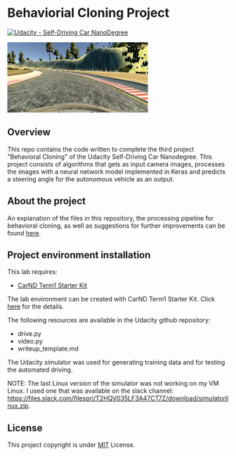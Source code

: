 # Behaviorial Cloning Project

[![Udacity - Self-Driving Car NanoDegree](https://s3.amazonaws.com/udacity-sdc/github/shield-carnd.svg)](http://www.udacity.com/drive)

[//]: # (Image References)

[image0]: ./images/image1.jpg 

![alt text][image0]

Overview
---
This repo contains the code written to complete the third project "Behavioral Cloning" of the Udacity Self-Driving Car Nanodegree. This project consists of algorithms that gets as input camera images, processes the images with a neural network model implemented in Keras and predicts a steering angle for the autonomous vehicle as an output. 

About the project
---
An explanation of the files in this repository, the processing pipeline for behavioral cloning, as well as suggestions for further improvements can be found [here](https://github.com/frtunikj/sdc_behavioral_cloning/blob/master/writeup.md). 

Project environment installation
---
This lab requires:

* [CarND Term1 Starter Kit](https://github.com/udacity/CarND-Term1-Starter-Kit)

The lab environment can be created with CarND Term1 Starter Kit. Click [here](https://github.com/udacity/CarND-Term1-Starter-Kit/blob/master/README.md) for the details.

The following resources are available in the Udacity github repository:
* drive.py
* video.py
* writeup_template.md

The Udacity simulator was used for generating training data and for testing the automated driving. 

NOTE: The last Linux version of the simulator was not working on my VM Linux. I used one that was available on the slack channel: https://files.slack.com/filespri/T2HQV035LF3A47CT7Z/download/simulatorlinux.zip.

License
---
This project copyright is under [MIT](https://github.com/frtunikj/sdc_finding_lane_lines/blob/master/LICENCE) License.